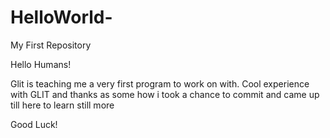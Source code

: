 # HelloWorld-
My First Repository

Hello Humans!

Glit is teaching me a very first program to work on with.
Cool experience with GLIT and thanks as some how i took a chance to commit and came up till here to learn still more

Good Luck!
